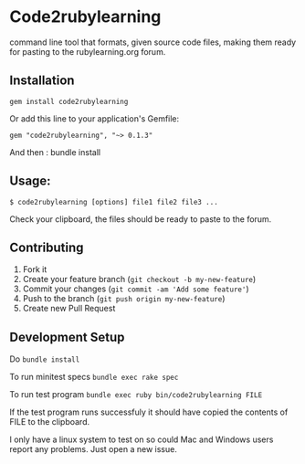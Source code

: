 # Code2rubylearning
command line tool that formats, given source code files, making them ready for pasting to the rubylearning.org forum. 

## Installation
    gem install code2rubylearning
    
Or add this line to your application's Gemfile:

    gem "code2rubylearning", "~> 0.1.3"

And then :
    bundle install
    
## Usage:

    $ code2rubylearning [options] file1 file2 file3 ...

Check your clipboard, the files should be ready to paste to the forum.

## Contributing

1. Fork it
2. Create your feature branch (`git checkout -b my-new-feature`)
3. Commit your changes (`git commit -am 'Add some feature'`)
4. Push to the branch (`git push origin my-new-feature`)
5. Create new Pull Request

## Development Setup

Do `bundle install`

To run minitest specs
`bundle exec rake spec`

To run test program
`bundle exec ruby bin/code2rubylearning FILE`

If the test program runs successfuly it should have copied the contents of FILE to the clipboard.

I only have a linux system to test on so could Mac and Windows users report any problems.
Just open a new issue.
